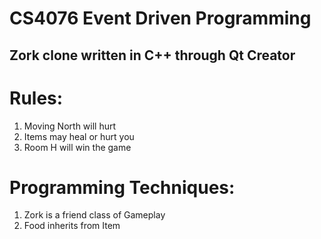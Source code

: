 # CS4076 Event Driven Programming
## Zork clone written in C++ through Qt Creator

# Rules: 
1. Moving North will hurt
2. Items may heal or hurt you
3. Room H will win the game

# Programming Techniques:
1. Zork is a friend class of Gameplay
2. Food inherits from Item